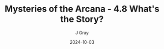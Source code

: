 ---
title: 'Mysteries of the Arcana - 4.8 What''s the Story?'
alt: 'Mysteries of the Arcana'
date: '2024-10-03'
author: 'J Gray'
artist: 'Gennifer'
---